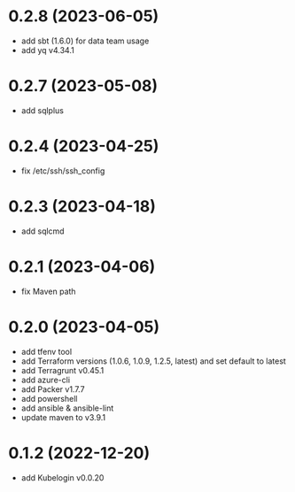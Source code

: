 # 0.2.8 (2023-06-05)
- add sbt (1.6.0) for data team usage
- add yq v4.34.1

# 0.2.7 (2023-05-08)
- add sqlplus

# 0.2.4 (2023-04-25)
- fix /etc/ssh/ssh_config

# 0.2.3 (2023-04-18)
- add sqlcmd

# 0.2.1 (2023-04-06)
- fix Maven path

# 0.2.0 (2023-04-05)
- add tfenv tool
- add Terraform versions (1.0.6, 1.0.9, 1.2.5, latest) and set default to latest
- add Terragrunt v0.45.1
- add azure-cli
- add Packer v1.7.7
- add powershell
- add ansible & ansible-lint
- update maven to v3.9.1

# 0.1.2 (2022-12-20)
- add Kubelogin v0.0.20